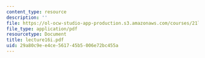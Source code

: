 ```yaml
---
content_type: resource
description: ''
file: https://ol-ocw-studio-app-production.s3.amazonaws.com/courses/21l-701-literary-interpretation-interpreting-poetry-fall-2003/29a80c9ee4ce561745b5006e72bc455a_lecture16i.pdf
file_type: application/pdf
resourcetype: Document
title: lecture16i.pdf
uid: 29a80c9e-e4ce-5617-45b5-006e72bc455a
---
```


